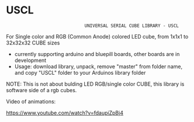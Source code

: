 # USCL

                                  UNIVERSAL SERIAL CUBE LIBRARY - USCL
                                  
  For  Single color and RGB (Common Anode) colored LED cube, from 1x1x1 to 32x32x32 CUBE sizes
  
   - currently supporting arduino and bluepill boards, other boards are in development 
   - Usage: download library, unpack, remove "master" from folder name, and copy "USCL" folder to your Arduinos library folder
  
NOTE: This is not about bulding LED RGB/single color CUBE, this library is software side of a rgb cubes.

Video of animations:

https://www.youtube.com/watch?v=fdaupiZpBj4

